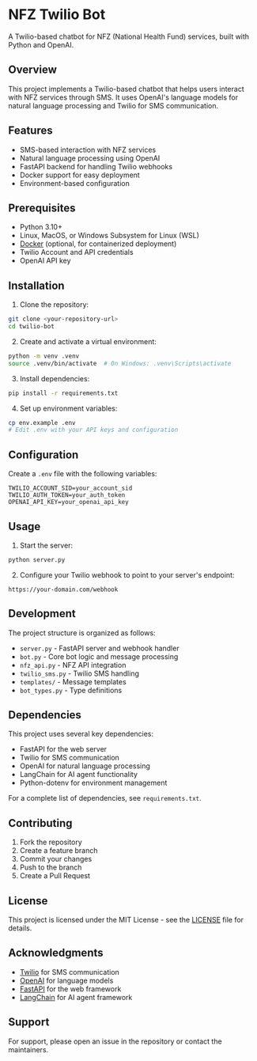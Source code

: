 # NFZ Twilio Bot

A Twilio-based chatbot for NFZ (National Health Fund) services, built with Python and OpenAI.

## Overview

This project implements a Twilio-based chatbot that helps users interact with NFZ services through SMS. It uses OpenAI's language models for natural language processing and Twilio for SMS communication.

## Features

- SMS-based interaction with NFZ services
- Natural language processing using OpenAI
- FastAPI backend for handling Twilio webhooks
- Docker support for easy deployment
- Environment-based configuration

## Prerequisites

- Python 3.10+
- Linux, MacOS, or Windows Subsystem for Linux (WSL)
- [Docker](https://www.docker.com) (optional, for containerized deployment)
- Twilio Account and API credentials
- OpenAI API key

## Installation

1. Clone the repository:
```bash
git clone <your-repository-url>
cd twilio-bot
```

2. Create and activate a virtual environment:
```bash
python -m venv .venv
source .venv/bin/activate  # On Windows: .venv\Scripts\activate
```

3. Install dependencies:
```bash
pip install -r requirements.txt
```

4. Set up environment variables:
```bash
cp env.example .env
# Edit .env with your API keys and configuration
```

## Configuration

Create a `.env` file with the following variables:
```
TWILIO_ACCOUNT_SID=your_account_sid
TWILIO_AUTH_TOKEN=your_auth_token
OPENAI_API_KEY=your_openai_api_key
```

## Usage

1. Start the server:
```bash
python server.py
```

2. Configure your Twilio webhook to point to your server's endpoint:
```
https://your-domain.com/webhook
```

## Development

The project structure is organized as follows:
- `server.py` - FastAPI server and webhook handler
- `bot.py` - Core bot logic and message processing
- `nfz_api.py` - NFZ API integration
- `twilio_sms.py` - Twilio SMS handling
- `templates/` - Message templates
- `bot_types.py` - Type definitions

## Dependencies

This project uses several key dependencies:
- FastAPI for the web server
- Twilio for SMS communication
- OpenAI for natural language processing
- LangChain for AI agent functionality
- Python-dotenv for environment management

For a complete list of dependencies, see `requirements.txt`.

## Contributing

1. Fork the repository
2. Create a feature branch
3. Commit your changes
4. Push to the branch
5. Create a Pull Request

## License

This project is licensed under the MIT License - see the [LICENSE](LICENSE) file for details.

## Acknowledgments

- [Twilio](https://www.twilio.com) for SMS communication
- [OpenAI](https://openai.com) for language models
- [FastAPI](https://fastapi.tiangolo.com) for the web framework
- [LangChain](https://www.langchain.com) for AI agent framework

## Support

For support, please open an issue in the repository or contact the maintainers.
